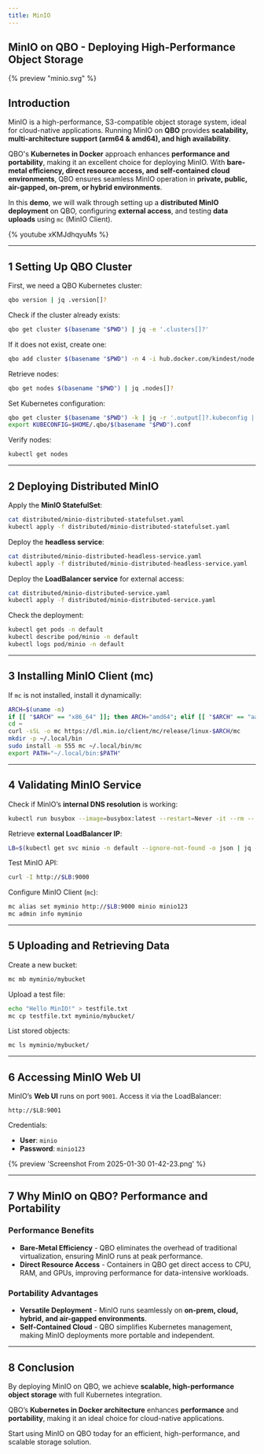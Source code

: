 ```yaml
---
title: MinIO 
---
```


## MinIO on QBO - Deploying High-Performance Object Storage

{% preview "minio.svg" %}

## **Introduction**

MinIO is a high-performance, S3-compatible object storage system, ideal for cloud-native applications. Running MinIO on **QBO** provides **scalability, multi-architecture support (arm64 & amd64), and high availability**.

QBO's **Kubernetes in Docker** approach enhances **performance and portability**, making it an excellent choice for deploying MinIO. With **bare-metal efficiency, direct resource access, and self-contained cloud environments**, QBO ensures seamless MinIO operation in **private, public, air-gapped, on-prem, or hybrid environments**.

In this **demo**, we will walk through setting up a **distributed MinIO deployment** on QBO, configuring **external access**, and testing **data uploads** using `mc` (MinIO Client).

{% youtube xKMJdhqyuMs %}

---

## **1 Setting Up QBO Cluster**

First, we need a QBO Kubernetes cluster:

```bash
qbo version | jq .version[]?
```

Check if the cluster already exists:

```bash
qbo get cluster $(basename "$PWD") | jq -e '.clusters[]?'
```

If it does not exist, create one:

```bash
qbo add cluster $(basename "$PWD") -n 4 -i hub.docker.com/kindest/node:v1.32.0 | jq
```

Retrieve nodes:

```bash
qbo get nodes $(basename "$PWD") | jq .nodes[]?
```

Set Kubernetes configuration:

```bash
qbo get cluster $(basename "$PWD") -k | jq -r '.output[]?.kubeconfig | select( . != null)' > $HOME/.qbo/$(basename "$PWD").conf
export KUBECONFIG=$HOME/.qbo/$(basename "$PWD").conf
```

Verify nodes:

```bash
kubectl get nodes
```

---

## **2 Deploying Distributed MinIO**

Apply the **MinIO StatefulSet**:

```bash
cat distributed/minio-distributed-statefulset.yaml
kubectl apply -f distributed/minio-distributed-statefulset.yaml
```

Deploy the **headless service**:

```bash
cat distributed/minio-distributed-headless-service.yaml
kubectl apply -f distributed/minio-distributed-headless-service.yaml
```

Deploy the **LoadBalancer service** for external access:

```bash
cat distributed/minio-distributed-service.yaml
kubectl apply -f distributed/minio-distributed-service.yaml
```

Check the deployment:

```bash
kubectl get pods -n default
kubectl describe pod/minio -n default
kubectl logs pod/minio -n default
```

---

## **3 Installing MinIO Client (mc)**

If `mc` is not installed, install it dynamically:

```bash
ARCH=$(uname -m)
if [[ "$ARCH" == "x86_64" ]]; then ARCH="amd64"; elif [[ "$ARCH" == "aarch64" ]]; then ARCH="arm64"; else echo "Unsupported architecture: $ARCH"; exit 1; fi
cd ~
curl -sSL -o mc https://dl.min.io/client/mc/release/linux-$ARCH/mc
mkdir -p ~/.local/bin
sudo install -m 555 mc ~/.local/bin/mc
export PATH="~/.local/bin:$PATH"
```

---

## **4 Validating MinIO Service**

Check if MinIO’s **internal DNS resolution** is working:

```bash
kubectl run busybox --image=busybox:latest --restart=Never -it --rm -- nslookup minio.default.svc.cluster.local
```

Retrieve **external LoadBalancer IP**:

```bash
LB=$(kubectl get svc minio -n default --ignore-not-found -o json | jq -r '.spec.externalIPs[0] | select ( . != null)')
```

Test MinIO API:

```bash
curl -I http://$LB:9000
```

Configure MinIO Client (`mc`):

```bash
mc alias set myminio http://$LB:9000 minio minio123
mc admin info myminio
```

---

## **5 Uploading and Retrieving Data**

Create a new bucket:

```bash
mc mb myminio/mybucket
```

Upload a test file:

```bash
echo "Hello MinIO!" > testfile.txt
mc cp testfile.txt myminio/mybucket/
```

List stored objects:

```bash
mc ls myminio/mybucket/
```

---

## **6 Accessing MinIO Web UI**

MinIO’s **Web UI** runs on port `9001`. Access it via the LoadBalancer:

```
http://$LB:9001
```

Credentials:

- **User**: `minio`
- **Password**: `minio123`

{% preview 'Screenshot From 2025-01-30 01-42-23.png' %}

---

## **7 Why MinIO on QBO? Performance and Portability**

### **Performance Benefits**

- **Bare-Metal Efficiency** - QBO eliminates the overhead of traditional virtualization, ensuring MinIO runs at peak performance.
- **Direct Resource Access** - Containers in QBO get direct access to CPU, RAM, and GPUs, improving performance for data-intensive workloads.

### **Portability Advantages**

- **Versatile Deployment** - MinIO runs seamlessly on **on-prem, cloud, hybrid, and air-gapped environments**.
- **Self-Contained Cloud** - QBO simplifies Kubernetes management, making MinIO deployments more portable and independent.

---

## **8 Conclusion**

By deploying MinIO on QBO, we achieve **scalable, high-performance object storage** with full Kubernetes integration.

QBO’s **Kubernetes in Docker architecture** enhances **performance** and **portability**, making it an ideal choice for cloud-native applications.

Start using MinIO on QBO today for an efficient, high-performance, and scalable storage solution.
